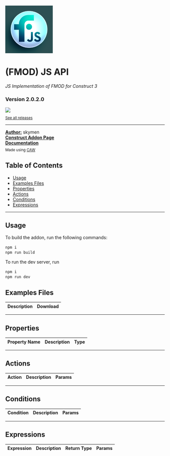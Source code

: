 <img src="./examples/cover.webp" width="150" /><br>
# (FMOD) JS API
<i>JS Implementation of FMOD for Construct 3</i> <br>
### Version 2.0.2.0

[<img src="https://placehold.co/200x50/4493f8/FFF?text=Download&font=montserrat" width="200"/>](https://github.com/skymen/fmodJS_sdkv2/releases/download/skymen_fmod_js-2.0.2.0.c3addon/skymen_fmod_js-2.0.2.0.c3addon)
<br>
<sub> [See all releases](https://github.com/skymen/fmodJS_sdkv2/releases) </sub> <br>

---
<b><u>Author:</u></b> skymen <br>
<b>[Construct Addon Page](https://www.construct.net/en/make-games/addons/1207/fmod-js-api)</b>  <br>
<b>[Documentation](https://www.construct.net/en/make-games/addons/1207/fmod-js-api/documentation)</b>  <br>
<sub>Made using [CAW](https://marketplace.visualstudio.com/items?itemName=skymen.caw) </sub><br>

## Table of Contents
- [Usage](#usage)
- [Examples Files](#examples-files)
- [Properties](#properties)
- [Actions](#actions)
- [Conditions](#conditions)
- [Expressions](#expressions)
---
## Usage
To build the addon, run the following commands:

```
npm i
npm run build
```

To run the dev server, run

```
npm i
npm run dev
```

## Examples Files
| Description | Download |
| --- | --- |

---
## Properties
| Property Name | Description | Type |
| --- | --- | --- |


---
## Actions
| Action | Description | Params
| --- | --- | --- |


---
## Conditions
| Condition | Description | Params
| --- | --- | --- |


---
## Expressions
| Expression | Description | Return Type | Params
| --- | --- | --- | --- |
